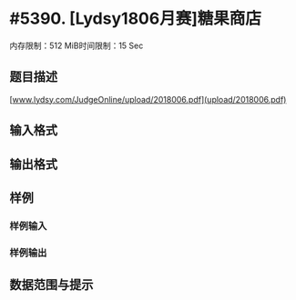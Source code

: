 # #5390. [Lydsy1806月赛]糖果商店

内存限制：512 MiB时间限制：15 Sec

## 题目描述

 [www.lydsy.com/JudgeOnline/upload/2018006.pdf](upload/2018006.pdf)

## 输入格式

## 输出格式

## 样例

### 样例输入

### 样例输出

## 数据范围与提示
